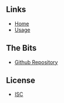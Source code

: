 ## Links
- [Home]()
- [Usage](#docs/usage)

## The Bits
- [Github Repository](http://github.com/nwillc/jdk_contract_tests)

## License
- [ISC](#docs/LICENSE)